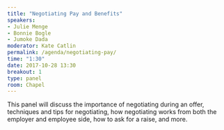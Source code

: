 ```yaml
---
title: "Negotiating Pay and Benefits"
speakers:
- Julie Menge
- Bonnie Bogle
- Jumoke Dada
moderator: Kate Catlin
permalink: /agenda/negotiating-pay/
time: "1:30"
date: 2017-10-28 13:30
breakout: 1
type: panel
room: Chapel
---
```


This panel will discuss the importance of negotiating during an offer, techniques and tips for negotiating, how negotiating works from both the employer and employee side, how to ask for a raise, and more.
